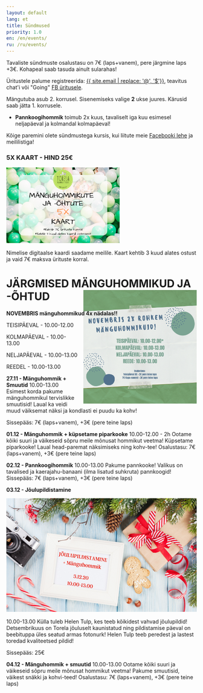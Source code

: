 ```yaml
---
layout: default
lang: et
title: Sündmused
priority: 1.0
en: /en/events/
ru: /ru/events/
---
```


Tavaliste sündmuste osalustasu on 7€ (laps+vanem), pere järgmine laps +3€. Kohapeal saab tasuda ainult sularahas!

Üritustele palume registreerida: [{{ site.email | replace: '@', '$'}}](mailto), teavitus chat'i või "Going" [FB üritusele](https://www.facebook.com/pg/Torelamangutuba/events/).

Mängutuba asub 2. korrusel. Sisenemiseks valige **2** ukse juures. Kärusid saab jätta 1. korrusele.

 * **Pannkoogihommik** toimub 2x kuus, tavaliselt iga kuu esimesel neljapäeval ja kolmandal kolmapäeval!
 
Kõige paremini olete sündmustega kursis, kui liitute meie [Facebooki lehe](https://www.facebook.com/Torelamangutuba/events/) ja meililistiga! 

### 5X KAART - HIND 25€

<img alt="5x kaart" src="5x-kaart.png" height="200">

Nimelise digitaalse kaardi saadame meilile. Kaart kehtib 3 kuud alates ostust ja vaid 7€ maksva ürituste korral.


# JÄRGMISED MÄNGUHOMMIKUD JA -ÕHTUD


**NOVEMBRIS mänguhommikud 4x nädalas!!**

<img alt="november" src="november.png" height="300" style="float: right; margin-top: -6em; margin-left: 1em">

TEISIPÄEVAL - 10.00-12.00

KOLMAPÄEVAL - 10.00-13.00

NELJAPÄEVAL - 10.00-13.00

REEDEL - 10.00-13.00




**27.11 - Mänguhommik + Smuutid**
10.00-13.00
Esimest korda pakume mänguhommikul tervislikke smuutisid! 
Laual ka veidi muud väiksemat näksi ja kondlasti ei puudu ka kohv!

Sissepääs: 7€ (laps+vanem), +3€ (pere teine laps)



**01.12 - Mänguhommik + küpsetame piparkooke**
10.00-12.00 - 2h
Ootame kõiki suuri ja väikeseid sõpru meile mõnusat hommikut veetma!
Küpsetame piparkooke!
Laual head-paremat näksimiseks ning kohv-tee! 
Osalustasu: 7€ (laps+vanem), +3€ (pere teine laps)


**02.12 - Pannkoogihommik**
10.00-13.00
Pakume pannkooke! Valikus on tavalised ja kaerajahu-banaani (ilma lisatud suhkruta) pannkoogid! 
Sissepääs: 7€ (laps+vanem), +3€ (pere teine laps)


**03.12 - Jõulupildistamine**

<img alt="pildistamine" src="pildistamine.png" height="300" >

10.00-13.00
Külla tuleb Helen Tulp, kes teeb kõikidest vahvad jõulupildid! 
Detsembrikuus on Torela jõuluselt kaunistatud ning pildistamise päeval on beebituppa üles seatud armas fotonurk! 
Helen Tulp teeb peredest ja lastest toredad kvaliteetsed pildid!

Sissepääs: 25€


**04.12 - Mänguhommik + smuutid**
10.00-13.00
Ootame kõiki suuri ja väikeseid sõpru meile mõnusat hommikut veetma!
Pakume smuutisid, väikest snäkki ja kohvi-teed!
Osalustasu: 7€ (laps+vanem), +3€ (pere teine laps)










